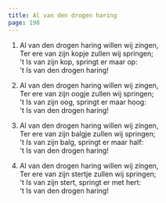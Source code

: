 ```yaml
---
title: Al van den drogen haring
page: 198
---  
```



1. Al van den drogen haring willen wij zingen,  
Ter ere van zijn kopje zullen wij springen;  
't Is van zijn kop, springt er maar op:  
't Is van den drogen haring!  


2. Al van den drogen haring willen wij zingen,  
Ter ere van zijn oogje zullen wij springen;  
't Is van zijn oog, springt er maar hoog:  
't Is van den drogen haring!  


3. Al van den drogen haring willen wij zingen,  
Ter ere van zijn balgje zullen wij springen;  
't Is van zijn balg, springt er maar half:  
't Is van den drogen haring!  


4. Al van den drogen haring willen wij zingen,  
Ter ere van zijn stertje zullen wij springen;  
't Is van zijn stert, springt er met hert:  
't Is van den drogen haring!  